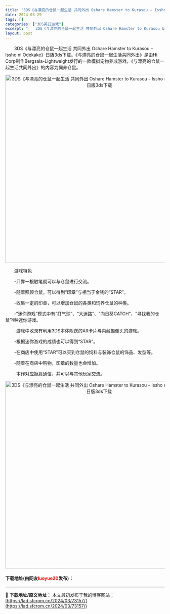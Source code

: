 ```yaml
---
title: "3DS《与漂亮的仓鼠一起生活 共同外出 Oshare Hamster to Kurasou – Issho ni Odekake》日版3ds下载"
date: 2024-03-29
tags: []
categories: ["3DS英日游戏"]
excerpt: "　　3DS《与漂亮的仓鼠一起生活 共同外出 Oshare Hamster to Kurasou &ndash; Issho ni Odekake》日版3ds下载。《与漂亮的仓鼠一起生活共同外出》是由Hi Corp制作Bergsala-Lightweight发行的一款模拟宠物养成游戏，《与漂亮的仓鼠一&hellip;"
layout: post
---
```


 <p>　　3DS《与漂亮的仓鼠一起生活 共同外出 Oshare Hamster to Kurasou &ndash; Issho ni Odekake》日版3ds下载。《与漂亮的仓鼠一起生活共同外出》是由Hi Corp制作Bergsala-Lightweight发行的一款模拟宠物养成游戏，《与漂亮的仓鼠一起生活共同外出》的内容为饲养仓鼠。</p> <p align="center"><img align="" border="0" src="https://lad.sfcrom.cn/wp-content/uploads/2024/03/20240329_66062b4bc40c7.png" width="595" alt="3DS《与漂亮的仓鼠一起生活 共同外出 Oshare Hamster to Kurasou – Issho ni Odekake》日版3ds下载" /></p> <p>　　游戏特色</p> <p>　　-只靠一根触笔就可以与仓鼠进行交流。</p> <p>　　-随着照顾仓鼠，可以得到&ldquo;印章&rdquo;与相当于金钱的&ldquo;STAR&rdquo;。</p> <p>　　-收集一定的印章，可以增加仓鼠的各类和饲养仓鼠的种类。</p> <p>　　-&ldquo;迷你游戏&rdquo;模式中有&ldquo;打气球&rdquo;、&ldquo;大迷路&rdquo;、&ldquo;向日葵CATCH&rdquo;、&ldquo;寻找我的仓鼠&rdquo;4种迷你游戏。</p> <p>　　-游戏中收录有利用3DS本体附送的AR卡片与内藏摄像头的游戏。</p> <p>　　-根据迷你游戏的成绩也可以得到&ldquo;STAR&rdquo;。</p> <p>　　-在商店中使用&ldquo;STAR&rdquo;可以买到仓鼠的饲料与装饰仓鼠的饰品、发型等。</p> <p>　　-随着在商店中购物，印章的数量也会增加。</p> <p>　　-本作对应擦肩通信，并可以与其他玩家交流。</p> <p align="center"><img align="" border="0" src="https://lad.sfcrom.cn/wp-content/uploads/2024/03/20240329_66062b4d0f8d1.png" width="593" alt="3DS《与漂亮的仓鼠一起生活 共同外出 Oshare Hamster to Kurasou – Issho ni Odekake》日版3ds下载" /></p> <p><h4>下载地址(由网友<font color="red">luoyue20</font>发布)：</h4></p> 

---
📖 **下载地址/原文地址：** 本文最初发布于我的博客网站：[https://lad.sfcrom.cn/2024/03/73157/](https://lad.sfcrom.cn/2024/03/73157/)
